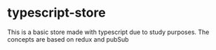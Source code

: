 # typescript-store

This is a basic store made with typescript due to study purposes. 
The concepts are based on redux and pubSub

